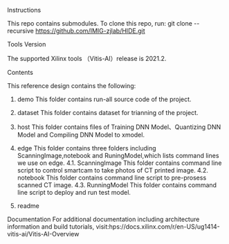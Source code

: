Instructions

This repo contains submodules. To clone this repo, run:
git clone --recursive https://github.com/IMIG-zjlab/HIDE.git

Tools Version

The supported Xilinx tools （Vitis-AI）release is 2021.2.

Contents

This reference design contains the following:
1. demo
	This folder contains run-all source code of the project.
2. dataset
	This folder contains dataset for trianning of the project.
3. host
	This folder contains files of Training DNN Model、Quantizing DNN Model and Compiling DNN Model to xmodel.


4. edge
	This folder contains	three folders including ScanningImage,notebook and RuningModel,which lists command lines we use on edge.
4.1. ScanningImage
	This folder contains command line script to control smartcam to take photos of CT printed image.
4.2. notebook
	This folder contains command line script to pre-prosess scanned CT image.
4.3. RunningModel
	This folder contains command line script to deploy and run test model.
5. readme 


Documentation
For additional documentation including architecture information and build tutorials, visit:hps://docs.xilinx.com/r/en-US/ug1414-vitis-ai/Vitis-AI-Overview
